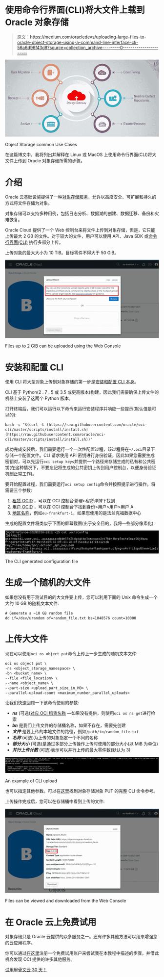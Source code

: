 # 使用命令行界面(CLI)将大文件上载到 Oracle 对象存储

> 原文：<https://medium.com/oracledevs/uploading-large-files-to-oracle-object-storage-using-a-command-line-interface-cli-56a6d96f43d8?source=collection_archive---------0----------------------->

![](img/204465bfca25dd54cb8c1285cfdd0573.png)

Object Storage common Use Cases

在这篇博文中，我将列出并解释在 Linux 或 MacOS 上使用命令行界面(CLI)将大文件上传到 Oracle 对象存储所需的步骤。

# 介绍

Oracle 云基础设施提供了一种[对象存储服务](https://cloud.oracle.com/storage/object-storage/features)，允许以高度安全、可扩展和持久的方式将文件存储为对象。

对象存储可以支持多种用例，包括日志分析、数据湖的创建、数据迁移、备份和灾难恢复。

Oracle Cloud 提供了一个 Web 控制台来将文件上传到对象存储，但是，它只能上传最大 2 GB 的文件。对于较大的文件，用户可以使用 API、Java SDK 或[命令行界面(CLI)](https://docs.cloud.oracle.com/iaas/Content/API/Concepts/cliconcepts.htm) 执行多部分上传。

上传对象的最大大小为 10 TiB。目标零件不得大于 50 GiB。

![](img/447545a1a21deb535e8cd8b18495f7ca.png)

Files up to 2 GiB can be uploaded using the Web Console

# 安装和配置 CLI

使用 CLI 将大型对象上传到对象存储的第一步是[安装和配置 CLI 本身](https://docs.cloud.oracle.com/iaas/Content/API/SDKDocs/cliinstall.htm)。

CLI 基于 Python(2 . 7 . 5 或 3.5 或更高版本)构建，因此我们需要确保上传文件的机器上安装了这两个 Python 版本。

打开终端后，我们可以运行以下命令来运行安装程序并响应一些提示(默认值是可以的):

```
bash -c "$(curl -L [https://raw.githubusercontent.com/oracle/oci-cli/master/scripts/install/install.sh](https://raw.githubusercontent.com/oracle/oci-cli/master/scripts/install/install.sh))"
```

成功完成安装后，我们需要运行一个一次性配置过程，该过程将在`~/.oci`目录下存储一个配置文件。CLI 请求使用 API 密钥进行身份验证，因此如果您需要生成密钥对，可以先运行`oci setup keys`并提供一个路径来存储生成的私有和公共密钥(在这种情况下，不要忘记将生成的公共密钥上传到用户控制台，以便身份验证机制正常工作)。

要开始配置过程，我们需要运行`oci setup config`命令并按照提示进行操作。将需要三个参数:

1.  [租赁 OCID](https://docs.cloud.oracle.com/iaas/Content/API/Concepts/apisigningkey.htm#Other) ，可以在 OCI 控制台*管理>租赁详情*下找到
2.  [用户 OCID](https://docs.cloud.oracle.com/iaas/Content/API/Concepts/apisigningkey.htm#Other) ，可以在 OCI 控制台下找到身份>用户>用户>用户 A
3.  [地区名称](https://docs.cloud.oracle.com/iaas/Content/General/Concepts/regions.htm)，例如`eu-frankfurt-1`，如果您使用的是法兰克福数据中心

生成的配置文件将类似于下面的屏幕截图(出于安全目的，我将一些部分像素化):

![](img/ff1e0174f92c43248468ac5dfa38fea5.png)

The CLI generated configuration file

# 生成一个随机的大文件

如果您没有用于测试目的的大文件要上传，您可以利用下面的 Unix 命令生成一个大约 10 GB 的随机文本文件:

```
# Generate a ~10 GB random file
dd if=/dev/urandom of=random_file.txt bs=1048576 count=10000
```

# 上传大文件

现在可以使用`oci os object put`命令上传上一步生成的随机文本文件:

```
oci os object put \
-ns <object_storage_namespace> \
-bn <bucket_name> \
--file <file_location> \
--name <object_name> \
--part-size <upload_part_size_in_MB> \
--parallel-upload-count <maximum_number_parallel_uploads>
```

让我们快速回顾一下该命令使用的参数:

*   ***ns*** (可选)[对应 OCI 租赁名称](https://docs.cloud.oracle.com/iaas/Content/Object/Tasks/understandingnamespaces.htm) —如果没有提供，则使用`oci os ns get`进行检索
*   ***bn*** 是我们上传文件的存储桶名称，如果不存在，需要先创建
*   ***文件*** 是要上传的本地文件的路径，例如`/path/to/random_file.txt`
*   ***名称*** (可选)为上传的对象指定一个不同的名称
*   ***部分大小*** (可选)是通过多部分上传操作上传时使用的部分大小(以 MiB 为单位)
*   ***并行上传计数*** (可选)表示可以并行上传的最大零件数(默认为 3)

![](img/ceea4147996223467d501c3893d8c18e.png)

An example of CLI upload

也可以指定其他参数。可以在[这里](https://docs.cloud.oracle.com/iaas/tools/oci-cli/latest/oci_cli_docs/cmdref/os/multipart.html)找到对象存储对象 PUT 的完整 CLI 命令参考。

上传操作完成后，您可以在存储桶中看到上传的文件:

![](img/06d19d71670fbd56fc36352969a5ef06.png)

Files can be viewed and downloaded from the Web Console

# 在 Oracle 云上免费试用

对象存储只是 Oracle 云提供的众多服务之一。还有许多其他方法可以用来增强您的云应用程序。

你可以通过[在这里](http://bit.ly/LucaMediumBlogOCI)注册一个免费试用账户来尝试我在本教程中描述的步骤，并借此机会发现 OCI 提供的许多其他服务。

[试用甲骨文云 30 天！](http://bit.ly/LucaMediumBlogOCI)